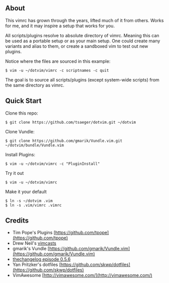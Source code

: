 ## About

This vimrc has grown through the years, lifted much of it from others.
Works for me, and it may inspire a setup that works for you.

All scripts/plugins resolve to absolute directory of vimrc.
Meaning this can be used as a portable setup or as your main setup.
One could create many variants and alias to them, or
create a sandboxed vim to test out new plugins.

Notice where the files are sourced in this example:

```
$ vim -u ~/dotvim/vimrc -c scriptnames -c quit
```

The goal is to source all scripts/plugins (except system-wide scripts) from
the same directory as vimrc.


## Quick Start

Clone this repo:
```
$ git clone https://github.com/tsaeger/dotvim.git ~/dotvim
```
Clone Vundle:
```
$ git clone https://github.com/gmarik/Vundle.vim.git ~/dotvim/bundle/Vundle.vim
```
Install Plugins:
```
$ vim -u ~/dotvim/vimrc -c "PluginInstall"
```
Try it out
```
$ vim -u ~/dotvim/vimrc
```
Make it your default
```
$ ln -s ~/dotvim .vim
$ ln -s .vim/vimrc .vimrc
```

## Credits

- Tim Pope's Plugins [https://github.com/tpope](https://github.com/tpope)
- Drew Neil's [vimcasts](http://vimcasts.org/)
- gmarik's Vundle [https://github.com/gmarik/Vundle.vim](https://github.com/gmarik/Vundle.vim)
- [thechangelog episode 0.5.6](http://thechangelog.com/post/4557774334/episode-0-5-6-vim-with-drew-neil-tim-pope-and-yehuda-kat)
- Yan Pritzker's dotfiles [https://github.com/skwp/dotfiles](https://github.com/skwp/dotfiles)
- VimAwesome [http://vimawesome.com/](http://vimawesome.com/)

